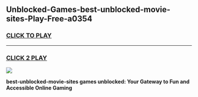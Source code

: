 
## Unblocked-Games-best-unblocked-movie-sites-Play-Free-a0354
<h3>
<a href="https://premium76.site?title=best-unblocked-movie-sites&ref=19M">CLICK TO PLAY</a></h3>
<hr>

<h3>
<a href="https://premium76.site?title=best-unblocked-movie-sites&ref=19M">CLICK 2 PLAY</a>
  
</h3>

<a href="https://premium76.site?title=best-unblocked-movie-sites&ref=19M"><img src="https://clearcache.store/games.png"></a>


**best-unblocked-movie-sites games unblocked: Your Gateway to Fun and Accessible Online Gaming**
